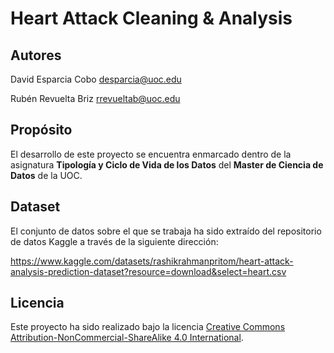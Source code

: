 # Heart Attack Cleaning & Analysis

## Autores

David Esparcia Cobo desparcia@uoc.edu

Rubén Revuelta Briz rrevueltab@uoc.edu

## Propósito

El desarrollo de este proyecto se encuentra enmarcado dentro de la asignatura **Tipología y Ciclo de Vida de los Datos** del **Master de Ciencia de Datos** de la UOC.

## Dataset

El conjunto de datos sobre el que se trabaja ha sido extraído del repositorio de datos Kaggle a través de la siguiente dirección:

https://www.kaggle.com/datasets/rashikrahmanpritom/heart-attack-analysis-prediction-dataset?resource=download&select=heart.csv

## Licencia

Este proyecto ha sido realizado bajo la licencia [Creative Commons Attribution-NonCommercial-ShareAlike 4.0 International](https://creativecommons.org/licenses/by-nc-sa/4.0/).
